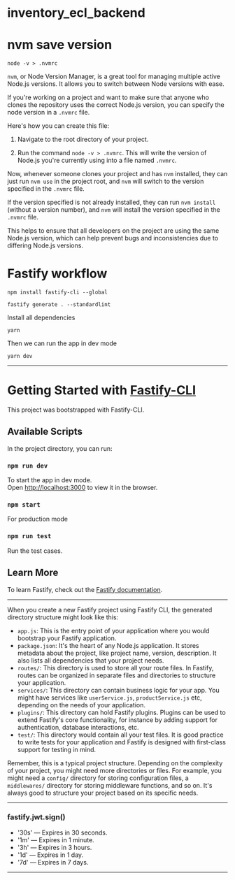 # inventory_ecl_backend

# nvm save version

```shell
node -v > .nvmrc
```

`nvm`, or Node Version Manager, is a great tool for managing multiple active Node.js versions. It allows you to switch
between Node versions with ease.

If you're working on a project and want to make sure that anyone who clones the repository uses the correct Node.js
version, you can specify the node version in a `.nvmrc` file.

Here's how you can create this file:

1. Navigate to the root directory of your project.

2. Run the command `node -v > .nvmrc`. This will write the version of Node.js you're currently using into a file
   named `.nvmrc`.

Now, whenever someone clones your project and has `nvm` installed, they can just run `nvm use` in the project root,
and `nvm` will switch to the version specified in the `.nvmrc` file.

If the version specified is not already installed, they can run `nvm install` (without a version number), and `nvm` will
install the version specified in the `.nvmrc` file.

This helps to ensure that all developers on the project are using the same Node.js version, which can help prevent bugs
and inconsistencies due to differing Node.js versions.

# Fastify workflow

```shell
npm install fastify-cli --global
```

```shell
fastify generate . --standardlint
```

Install all dependencies

```shell
yarn
```

Then we can run the app in dev mode

```shell
yarn dev
```

---

# Getting Started with [Fastify-CLI](https://www.npmjs.com/package/fastify-cli)

This project was bootstrapped with Fastify-CLI.

## Available Scripts

In the project directory, you can run:

### `npm run dev`

To start the app in dev mode.\
Open [http://localhost:3000](http://localhost:3000) to view it in the browser.

### `npm start`

For production mode

### `npm run test`

Run the test cases.

## Learn More

To learn Fastify, check out the [Fastify documentation](https://www.fastify.io/docs/latest/).


---


When you create a new Fastify project using Fastify CLI, the generated directory structure might look like this:

- `app.js`: This is the entry point of your application where you would bootstrap your Fastify application.
- `package.json`: It's the heart of any Node.js application. It stores metadata about the project, like project name,
  version, description. It also lists all dependencies that your project needs.
- `routes/`: This directory is used to store all your route files. In Fastify, routes can be organized in separate files
  and directories to structure your application.
- `services/`: This directory can contain business logic for your app. You might have services
  like `userService.js`, `productService.js` etc, depending on the needs of your application.
- `plugins/`: This directory can hold Fastify plugins. Plugins can be used to extend Fastify's core functionality, for
  instance by adding support for authentication, database interactions, etc.
- `test/`: This directory would contain all your test files. It is good practice to write tests for your application and
  Fastify is designed with first-class support for testing in mind.

Remember, this is a typical project structure. Depending on the complexity of your project, you might need more
directories or files. For example, you might need a `config/` directory for storing configuration files,
a `middlewares/` directory for storing middleware functions, and so on. It's always good to structure your project based
on its specific needs.


---

### fastify.jwt.sign()

- '30s' — Expires in 30 seconds.
- '1m' — Expires in 1 minute.
- '3h' — Expires in 3 hours.
- '1d' — Expires in 1 day.
- '7d' — Expires in 7 days.

---




